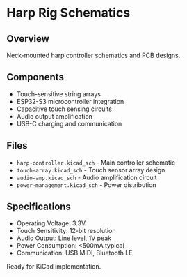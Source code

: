 # Harp Rig Schematics

## Overview
Neck-mounted harp controller schematics and PCB designs.

## Components
- Touch-sensitive string arrays
- ESP32-S3 microcontroller integration  
- Capacitive touch sensing circuits
- Audio output amplification
- USB-C charging and communication

## Files
- `harp-controller.kicad_sch` - Main controller schematic
- `touch-array.kicad_sch` - Touch sensor array design
- `audio-amp.kicad_sch` - Audio amplification circuit
- `power-management.kicad_sch` - Power distribution

## Specifications
- Operating Voltage: 3.3V
- Touch Sensitivity: 12-bit resolution
- Audio Output: Line level, 1V peak
- Power Consumption: <500mA typical
- Communication: USB MIDI, Bluetooth LE

Ready for KiCad implementation.